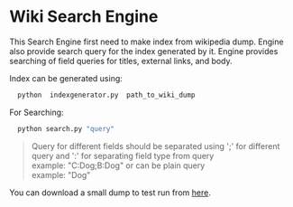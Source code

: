 # Wiki Search Engine

This Search Engine first need to make index from wikipedia dump.
Engine also provide search query for the index generated by it.
Engine provides searching of field queries for titles, external links, and body.

Index can be generated using:
```sh
  python  indexgenerator.py  path_to_wiki_dump
```
For Searching:
```sh
  python search.py "query"
```
>Query for different fields should be separated using ';' for different query and ':' for separating field type from query <br />
example: "C:Dog;B:Dog" or can be plain query <br />
example: "Dog"

You can download a small dump to test run from [here](https://drive.google.com/file/d/0B9o5ykSODCIlOEJsUFZPbVVLU3c/view?usp=sharing).
